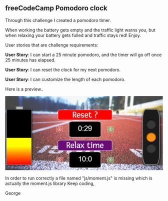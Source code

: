 
freeCodeCamp  Pomodoro clock
-----------------------------------

Through this challenge I created a pomodoro timer.

When working the battery gets empty and the traffic light warns you,
but when relaxing your battery gets fulled and traffic stays red! Enjoy.

User stories that are challenge requirements:
 
**User Story**: I can start a 25 minute pomodoro, and the timer will go off once 25 minutes has elapsed.

**User Story**: I can reset the clock for my next pomodoro.

**User Story**: I can customize the length of each pomodoro.


Here is a preview..

![Wiki search](images/pomodoro-preview.PNG)


In order to run correctly a file named "js/moment.js" is missing which is actually the moment.js library
Keep coding,

George
